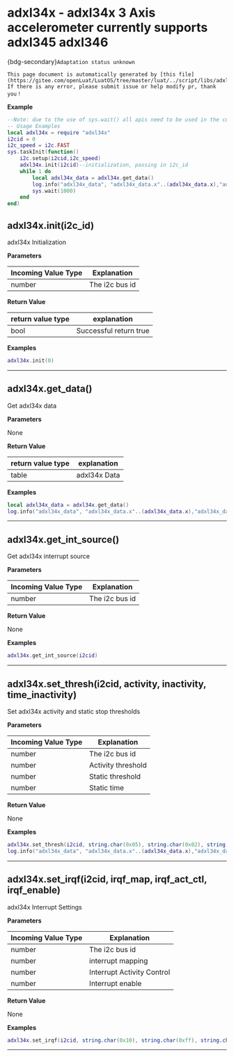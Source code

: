 # adxl34x - adxl34x 3 Axis accelerometer currently supports adxl345 adxl346

{bdg-secondary}`Adaptation status unknown`

```{note}
This page document is automatically generated by [this file](https://gitee.com/openLuat/LuatOS/tree/master/luat/../script/libs/adxl34x.lua). If there is any error, please submit issue or help modify pr, thank you！
```


**Example**

```lua
--Note: due to the use of sys.wait() all apis need to be used in the coroutine
-- Usage Examples
local adxl34x = require "adxl34x"
i2cid = 0
i2c_speed = i2c.FAST
sys.taskInit(function()
    i2c.setup(i2cid,i2c_speed)
    adxl34x.init(i2cid)--initialization, passing in i2c_id
    while 1 do
        local adxl34x_data = adxl34x.get_data()
        log.info("adxl34x_data", "adxl34x_data.x"..(adxl34x_data.x),"adxl34x_data.y"..(adxl34x_data.y),"adxl34x_data.z"..(adxl34x_data.z))
        sys.wait(1000)
    end
end)

```

## adxl34x.init(i2c_id)



adxl34x Initialization

**Parameters**

|Incoming Value Type | Explanation|
|-|-|
|number|The i2c bus id|

**Return Value**

|return value type | explanation|
|-|-|
|bool|Successful return true|

**Examples**

```lua
adxl34x.init(0)

```

---

## adxl34x.get_data()



Get adxl34x data

**Parameters**

None

**Return Value**

|return value type | explanation|
|-|-|
|table|adxl34x Data|

**Examples**

```lua
local adxl34x_data = adxl34x.get_data()
log.info("adxl34x_data", "adxl34x_data.x"..(adxl34x_data.x),"adxl34x_data.y"..(adxl34x_data.y),"adxl34x_data.z"..(adxl34x_data.z))

```

---

## adxl34x.get_int_source()



Get adxl34x interrupt source

**Parameters**

|Incoming Value Type | Explanation|
|-|-|
|number|The i2c bus id|

**Return Value**

None

**Examples**

```lua
adxl34x.get_int_source(i2cid)

```

---

## adxl34x.set_thresh(i2cid, activity, inactivity, time_inactivity)



Set adxl34x activity and static stop thresholds

**Parameters**

|Incoming Value Type | Explanation|
|-|-|
|number|The i2c bus id|
|number|Activity threshold|
|number|Static threshold|
|number|Static time|

**Return Value**

None

**Examples**

```lua
adxl34x.set_thresh(i2cid, string.char(0x05), string.char(0x02), string.char(0x05)) 
log.info("adxl34x_data", "adxl34x_data.x"..(adxl34x_data.x),"adxl34x_data.y"..(adxl34x_data.y),"adxl34x_data.z"..(adxl34x_data.z))

```

---

## adxl34x.set_irqf(i2cid, irqf_map, irqf_act_ctl, irqf_enable)



adxl34x Interrupt Settings

**Parameters**

|Incoming Value Type | Explanation|
|-|-|
|number|The i2c bus id|
|number|interrupt mapping|
|number|Interrupt Activity Control|
|number|Interrupt enable|

**Return Value**

None

**Examples**

```lua
adxl34x.set_irqf(i2cid, string.char(0x10), string.char(0xff), string.char(0x10))

```

---

